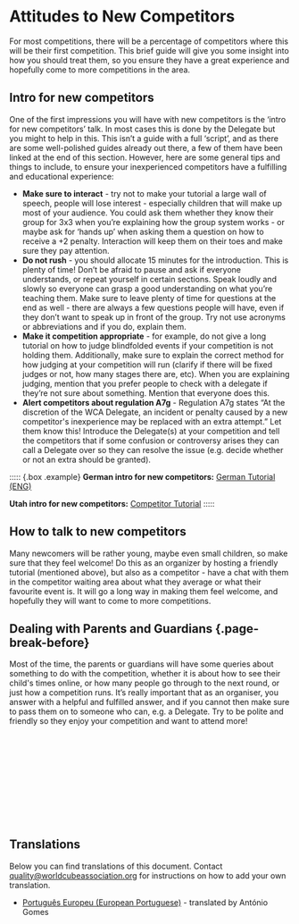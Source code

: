# Attitudes to New Competitors

For most competitions, there will be a percentage of competitors where this will be their first competition. This brief guide will give you some insight into how you should treat them, so you ensure they have a great experience and hopefully come to more competitions in the area.

## Intro for new competitors

One of the first impressions you will have with new competitors is the ‘intro for new competitors’ talk. In most cases this is done by the Delegate but you might to help in this. This isn’t a guide with a full ‘script’, and as there are some well-polished guides already out there, a few of them have been linked at the end of this section. However, here are some general tips and things to include, to ensure your inexperienced competitors have a fulfilling and educational experience:

- **Make sure to interact** - try not to make your tutorial a large wall of speech, people will lose interest - especially children that will make up most of your audience. You could ask them whether they know their group for 3x3 when you’re explaining how the group system works - or maybe ask for ‘hands up’ when asking them a question on how to receive a +2 penalty. Interaction will keep them on their toes and make sure they pay attention.
- **Do not rush** - you should allocate 15 minutes for the introduction. This is plenty of time! Don’t be afraid to pause and ask if everyone understands, or repeat yourself in certain sections. Speak loudly and slowly so everyone can grasp a good understanding on what you’re teaching them. Make sure to leave plenty of time for questions at the end as well - there are always a few questions people will have, even if they don’t want to speak up in front of the group. Try not use acronyms or abbreviations and if you do, explain them.
- **Make it competition appropriate** - for example, do not give a long tutorial on how to judge blindfolded events if your competition is not holding them. Additionally, make sure to explain the correct method for how judging at your competition will run (clarify if there will be fixed judges or not, how many stages there are, etc). When you are explaining judging, mention that you prefer people to check with a delegate if they’re not sure about something. Mention that everyone does this.
- **Alert competitors about regulation A7g** - Regulation A7g states “At the discretion of the WCA Delegate, an incident or penalty caused by a new competitor's inexperience may be replaced with an extra attempt.” Let them know this! Introduce the Delegate(s) at your competition and tell the competitors that if some confusion or controversy arises they can call a Delegate over so they can resolve the issue (e.g. decide whether or not an extra should be granted).

::::: {.box .example}
**German intro for new competitors:**
[German Tutorial (ENG)](https://docs.google.com/document/d/1eN4Tk12JtW2mFSLfopNsSr61Cp9qyhCo-hFoyoimfCM/edit?usp=sharing)

**Utah intro for new competitors:**
[Competitor Tutorial](https://docs.google.com/document/d/1ceY3Q3oA9GUO8tFDEgNhX1cgn3RQGS4-FaEQSLISvSg/edit?usp=sharing)
:::::

## How to talk to new competitors

Many newcomers will be rather young, maybe even small children, so make sure that they feel welcome! Do this as an organizer by hosting a friendly tutorial (mentioned above), but also as a competitor - have a chat with them in the competitor waiting area about what they average or what their favourite event is. It will go a long way in making them feel welcome, and hopefully they will want to come to more competitions.

## Dealing with Parents and Guardians {.page-break-before}

Most of the time, the parents or guardians will have some queries about something to do with the competition, whether it is about how to see their child's times online, or how many people go through to the next round, or just how a competition runs. It’s really important that as an organiser, you answer with a helpful and fulfilled answer, and if you cannot then make sure to pass them on to someone who can, e.g. a Delegate. Try to be polite and friendly so they enjoy your competition and want to attend more!

<div style="margin-top: 200px"></div>

## Translations

Below you can find translations of this document. Contact quality@worldcubeassociation.org for instructions on how to add your own translation.

- [Português Europeu (European Portuguese)](wcadoc{edudoc/organizer-guidelines/pt/new-competitors.pdf}) - translated by António Gomes
